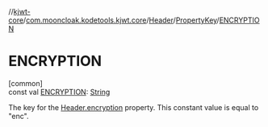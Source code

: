 //[kjwt-core](../../../../index.md)/[com.mooncloak.kodetools.kjwt.core](../../index.md)/[Header](../index.md)/[PropertyKey](index.md)/[ENCRYPTION](-e-n-c-r-y-p-t-i-o-n.md)

# ENCRYPTION

[common]\
const val [ENCRYPTION](-e-n-c-r-y-p-t-i-o-n.md): [String](https://kotlinlang.org/api/latest/jvm/stdlib/kotlin/-string/index.html)

The key for the [Header.encryption](../encryption.md) property. This constant value is equal to &quot;enc&quot;.
